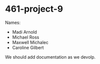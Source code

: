 # 461-project-9
Names: 
- Madi Arnold
- Michael Ross
- Maxwell Michalec
- Caroline Gilbert


We should add documentation as we devolp.